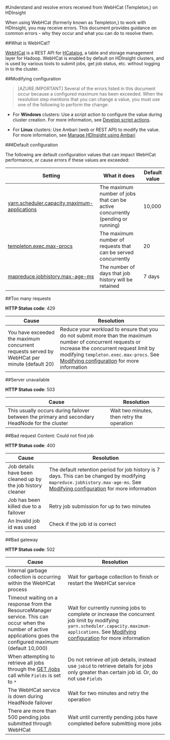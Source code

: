 <properties
 pageTitle="Understand and resolve WebHCat errors on HDInsight"
 description="Learn how to about common errors returned by WebHCat on HDInsight and how to resolve them."
 services="hdinsight"
 documentationCenter=""
 authors="Blackmist"
 manager="paulettm"
 editor="cgronlun"
 tags="azure-portal"/>

<tags
	ms.service="hdinsight"
	ms.date="02/05/2016"
	wacn.date=""/>

#Understand and resolve errors received from WebHCat (Templeton,) on HDInsight

When using WebHCat (formerly known as Templeton,) to work with HDInsight, you may receive errors. This document provides guidance on common errors - why they occur and what you can do to resolve them.

##What is WebHCat?

[WebHCat](https://cwiki.apache.org/confluence/display/Hive/WebHCat) is a REST API for [HCatalog](https://cwiki.apache.org/confluence/display/Hive/HCatalog), a table and storage management layer for Hadoop. WebHCat is enabled by default on HDInsight clusters, and is used by various tools to submit jobs, get job status, etc. without logging in to the cluster.

##Modifying configuration

> [AZURE.IMPORTANT] Several of the errors listed in this document occur because a configured maximum has been exceeded. When the resolution step mentions that you can change a value, you must use one of the following to perform the change:

* For **Windows** clusters: Use a script action to configure the value during cluster creation. For more information, see [Develop script actions](/documentation/articles/hdinsight-hadoop-script-actions).

* For **Linux** clusters: Use Ambari (web or REST API) to modify the value. For more information, see [Manage HDInsight using Ambari](/documentation/articles/hdinsight-hadoop-manage-ambari)

###Default configuration

The following are default configuration values that can impact WebHCat performance, or cause errors if these values are exceeded:

| Setting | What it does | Default value |
| ------- | ------------ | ------------- |
| [yarn.scheduler.capacity.maximum-applications][maximum-applications] | The maximum number of jobs that can be active concurrently (pending or running) | 10,000 |
| [templeton.exec.max-procs][max-procs] | The maximum number of requests that can be served concurrently | 20 |
| [mapreduce.jobhistory.max-age-ms][max-age-ms] | The number of days that job history will be retained | 7 days |

##Too many requests

**HTTP Status code**: 429

| Cause | Resolution |
| ----- | ---------- |
| You have exceeded the maximum concurrent requests served by WebHCat per minute (default 20) | Reduce your workload to ensure that you do not submit more than the maximum number of concurrent requests or increase the concurrent request limit by modifying `templeton.exec.max-procs`. See [Modifying configuration](#modifying-configuration) for more information |

##Server unavailable

**HTTP Status code**: 503

| Cause | Resolution |
| ---------------- | ------------------- |
| This usually occurs during failover between the primary and secondary HeadNode for the cluster | Wait two minutes, then retry the operation |

##Bad request Content: Could not find job

**HTTP Status code**: 400

| Cause | Resolution |
| ---------------- | ------------------- |
| Job details have been cleaned up by the job history cleaner | The default retention period for job history is 7 days. This can be changed by modifying `mapreduce.jobhistory.max-age-ms`. See [Modifying configuration](#modifying-configuration) for more information |
| Job has been killed due to a failover | Retry job submission for up to two minutes |
| An Invalid job id was used | Check if the job id is correct |

##Bad gateway

**HTTP Status code**: 502

| Cause | Resolution |
| ---------------- | ------------------- |
| Internal garbage collection is occurring within the WebHCat process | Wait for garbage collection to finish or restart the WebHCat service |
| Timeout waiting on a response from the ResourceManager service. This can occur when the number of active applications goes the configured maximum (default 10,000) | Wait for currently running jobs to complete or increase the concurrent job limit by modifying `yarn.scheduler.capacity.maximum-applications`. See [Modifying configuration](#modifying-configuration) for more information  |
| When attempting to retrieve all jobs through the [GET /jobs](https://cwiki.apache.org/confluence/display/Hive/WebHCat+Reference+Jobs) call while `Fields` is set to  `*` | Do not retrieve *all* job details, instead use `jobid` to retrieve details for jobs only greater than certain job id. Or, do not use `Fields` |
| The WebHCat service is down during HeadNode failover | Wait for two minutes and retry the operation |
| There are more than 500 pending jobs submitted through WebHCat | Wait until currently pending jobs have completed before submitting more jobs |

[maximum-applications]: http://docs.hortonworks.com/HDPDocuments/HDP2/HDP-2.1.3/bk_system-admin-guide/content/setting_application_limits.html
[max-procs]: https://hive.apache.org/javadocs/hcat-r0.5.0/configuration.html
[max-age-ms]: http://docs.hortonworks.com/HDPDocuments/HDP2/HDP-2.0.6.0/ds_Hadoop/hadoop-mapreduce-client/hadoop-mapreduce-client-core/mapred-default.xml
